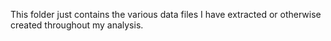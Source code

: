 This folder just contains the various data files I have extracted or otherwise created throughout my analysis. 
